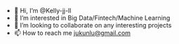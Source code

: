 - 👋 Hi, I’m @Kelly-jj-ll
- 👀 I’m interested in Big Data/Fintech/Machine Learning
- 💞️ I’m looking to collaborate on any interesting projects
- 📫 How to reach me jukunlu@gmail.com

<!---
Kelly-jj-ll/Kelly-jj-ll is a ✨ special ✨ repository because its `README.md` (this file) appears on your GitHub profile.
You can click the Preview link to take a look at your changes.
--->
